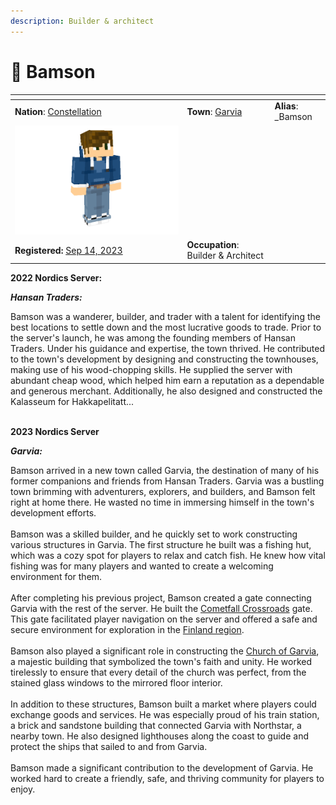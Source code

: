 ```yaml
---
description: Builder & architect
---
```


# 👤 Bamson



<table data-view="cards"><thead><tr><th></th><th></th><th></th></tr></thead><tbody><tr><td><strong>Nation</strong>: <a href="../../../../nations/present-nations/constellation.md">Constellation</a></td><td><strong>Town</strong>: <a href="../">Garvia</a></td><td><strong>Alias</strong>: _Bamson</td></tr><tr><td><img src="../../../../../.gitbook/assets/download (2).png" alt="" data-size="original"></td><td></td><td></td></tr><tr><td><strong>Registered:</strong> <a href="../../../../../the-world/others/server-dates/september-23/september-14-2023.md">Sep 14, 2023</a></td><td><strong>Occupation</strong>: Builder &#x26; Architect</td><td></td></tr></tbody></table>

**2022 Nordics Server:**&#x20;

_**Hansan Traders:**_

Bamson was a wanderer, builder, and trader with a talent for identifying the best locations to settle down and the most lucrative goods to trade. Prior to the server's launch, he was among the founding members of Hansan Traders. Under his guidance and expertise, the town thrived. He contributed to the town's development by designing and constructing the townhouses, making use of his wood-chopping skills. He supplied the server with abundant cheap wood, which helped him earn a reputation as a dependable and generous merchant. Additionally, he also designed and constructed the Kalasseum for Hakkapelitatt...

\
**2023 Nordics Server**

_**Garvia:**_

Bamson arrived in a new town called Garvia, the destination of many of his former companions and friends from Hansan Traders. Garvia was a bustling town brimming with adventurers, explorers, and builders, and Bamson felt right at home there. He wasted no time in immersing himself in the town's development efforts.\
\
Bamson was a skilled builder, and he quickly set to work constructing various structures in Garvia. The first structure he built was a fishing hut, which was a cozy spot for players to relax and catch fish. He knew how vital fishing was for many players and wanted to create a welcoming environment for them.\
\
After completing his previous project, Bamson created a gate connecting Garvia with the rest of the server. He built the [Cometfall Crossroads](../cometfall-crossroads.md) gate. This gate facilitated player navigation on the server and offered a safe and secure environment for exploration in the [Finland region](../../).\
\
Bamson also played a significant role in constructing the [Church of Garvia](../church-of-garvia.md), a majestic building that symbolized the town's faith and unity. He worked tirelessly to ensure that every detail of the church was perfect, from the stained glass windows to the mirrored floor interior.\
\
In addition to these structures, Bamson built a market where players could exchange goods and services. He was especially proud of his train station, a brick and sandstone building that connected Garvia with Northstar, a nearby town. He also designed lighthouses along the coast to guide and protect the ships that sailed to and from Garvia.\
\
Bamson made a significant contribution to the development of Garvia. He worked hard to create a friendly, safe, and thriving community for players to enjoy.
